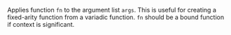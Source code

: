 Applies function `fn` to the argument list `args`. This is useful for creating a fixed-arity function from a variadic function. `fn` should be a bound function if context is significant.
